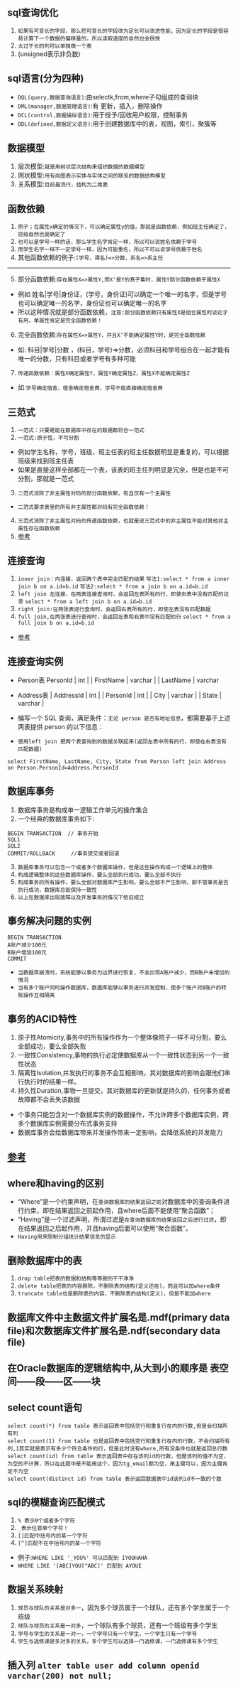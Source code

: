 ## sql查询优化
1. `如果有可变长的字段，那么把可变长的字段改为定长可以改进性能，因为定长的字段是很容易计算下一个数据的偏移量的，所以读取速度的自然也会很快`
2. `太过于长的列可以单独做一个表`
3. (unsigned表示非负数)

## sql语言(分为四种)
* `DQL(query,数据查询语言)`:由selectk,from,where子句组成的查询块
* `DML(manager,数据管理语言)`:有 更新，插入，删除操作
* `DCL(control,数据操纵语言)`:用于授予/回收用户权限，控制事务
* `DDL(defined,数据定义语言)`:用于创建数据库中的表，视图，索引，聚簇等

## 数据模型
1. 层次模型:`就是用树状层次结构来组织数据的数据模型`
2. 网状模型:`用有向图表示实体与实体之间的联系的数据结构模型`
3. 关系模型:`目前最流行，结构为二维表`

## 函数依赖
1. `例子；在属性x确定的情况下，可以确定属性y的值，那就是函数依赖，例如班主任确定了，班级自然也就确定了`
2. `也可以是学号一样的话，那么学生名字肯定一样，所以可以说姓名依赖于学号`
3. `而学生名字一样不一定学号一样，因为可能重名，所以不可以说学号依赖于姓名`
4. 其他函数依赖的例子:`(学号，课名)=>分数，系名=>系主任`
---
5. 部分函数依赖:`存在属性X=>属性Y,而X'是Y的真子集时，属性Y部分函数依赖于属性X`
* 例如 姓名|学号|身份证，(学号，身份证)可以确定一个唯一的名字，但是学号也可以确定唯一的名字，身份证也可以确定唯一的名字
* 所以这种情况就是部分函数依赖，`注意:部分函数依赖只有属性X是组合属性时谈论才有用，单属性肯定是完全函数依赖！`
6. 完全函数依赖:`存在属性X=>属性Y，并且X'不能确定属性Y时，是完全函数依赖`
* 如: 科目|学号|分数 ，(科目，学号)=>分数，必须科目和学号组合在一起才能有唯一的分数，只有科目或者学号有多种可能
7. `传递函数依赖：属性X确定属性Y，属性Y确定属性Z，属性X不能确定属性Z`
* 如:`学号确定宿舍，宿舍确定宿舍费，学号不能直接确定宿舍费`

## 三范式
1. `一范式：只要是能在数据库中存在的数据都符合一范式`
2. `一范式:原子性，不可分割`
* 例如学生名称，学号，班级，班主任表的班主任数据明显是重复的，可以根据班级来找到班主任表
* 如果是直接这样全部都在一个表，该表的班主任列明显是冗余，但是也是不可分割，那就是一范式
3. `二范式消除了非主属性对码的部分函数依赖，有且仅有一个主属性`
* `二范式要求表里的所有非主属性都对码有完全函数依赖！`
4. `三范式消除了非主属性对码的传递函数依赖，也就是说三范式中的非主属性不能对其他非主属性存在函数依赖`
5. [参考](https://www.cnblogs.com/rosesmall/p/9585655.html)

## 连接查询
1. `inner join：内连接，返回两个表中完全匹配的结果`
`写法1:select * from a inner join b on a.id=b.id`
`写法2:select * from a join b on a.id=b.id`
2. `left join 左连接，在两表连接查询时，会返回左表所有的行，即使右表中没有匹配的记录`
`select * from a left join b on a.id=b.id`
3. `right join:在两张表进行查询时，会返回右表所有的行，即使左表没有匹配数据`
4. `full join,在两张表进行查询时，会返回左表和右表中没有匹配的行`
`select * from a full join b on a.id=b.id`
* [参考](https://www.cnblogs.com/lijingran/p/9001302.html)

## 连接查询实例
* Person表
 PersonId    | int     |
| FirstName   | varchar |
| LastName    | varchar 

* Address表
| AddressId   | int     |
| PersonId    | int     |
| City        | varchar |
| State       | varchar |
* 编写一个 SQL 查询，满足条件：`无论 person 是否有地址信息`，都需要基于上述两表提供 person 的以下信息：
* `使用left join 把两个表查询到的数据关联起来(返回左表中所有的行，即使在右表没有匹配数据)`
```
select FirstName, LastName, City, State from Person left join Address on Person.PersonId=Address.PersonId
```

## 数据库事务
1. 数据库事务是构成单一逻辑工作单元的操作集合
2. 一个经典的数据库事务如下:
```
BEGIN TRANSACTION  // 事务开始
SQL1
SQL2
COMMIT/ROLLBACK 	//事务提交或者回滚
```
3. `数据库事务可以包含一个或者多个数据库操作，但是这些操作构成一个逻辑上的整体`
4. `构成逻辑整体的这些数据库操作，要么全部执行成功，要么全部不执行`
5. `构成事务的所有操作，要么全部对数据库产生影响，要么全部不产生影响，即不管事务是否执行成功，数据库总能保持一致性`
6. `以上在数据库出现故障以及并发事务的情况下依旧成立`

## 事务解决问题的实例
```
BEGIN TRANSACTION
A账户减少100元
B账户增加100元
COMMIT
```
* `当数据库崩溃时，系统能够以事务为边界进行恢复，不会出现A账户减少，而B账户未增加的情况`
* `当有多个账户同时操作数据库，数据库能够以事务进行并发控制，使多个账户对B账户的转账操作互相隔离`

## 事务的ACID特性
1. 原子性Atomicity,事务中的所有操作作为一个整体像院子一样不可分割，要么全部成功，要么全部失败
2. 一致性Consistency,事物的执行必定使数据库从一个一致性状态到另一个一致性状态
3. 隔离性Isolation,并发执行的事务不会互相影响，其对数据库的影响会跟他们串行执行时的结果一样。
4. 持久性Duration,事物一旦提交，其对数据库的更新就是持久的，任何事务或者故障都不会丢失该数据

* 个事务只能包含对一个数据库实例的数据操作，不允许跨多个数据库实例，跨多个数据库实例需要分布式事务支持
* 数据库事务会给数据库带来并发操作带来一定影响，会降低系统的并发能力
## [参考](https://www.cnblogs.com/takumicx/p/9998844.html)

## where和having的区别
* “Where”是一个约束声明，在`查询数据库的结果返回之前`对数据库中的查询条件进行约束，即在结果返回之前起作用，且where后面不能使用“聚合函数”；
* “Having”是一个过滤声明，所谓过滤是`在查询数据库的结果返回之后进行过滤`，即在结果返回之后起作用，并且having后面可以使用“聚合函数”。
* `Having用来限制分组统计结果信息的显示`

## 删除数据库中的表
1. `drop table把表的数据和结构等等删的干干净净`
2. `delete table把表的内容删除，不删除表的结构(定义还在)，而且可以加where条件`
3. `truncate table也是删除表的内容，不删除表的结构(定义)，但是不能加where`

## 数据库文件中主数据文件扩展名是.mdf(primary data file)和次数据库文件扩展名是.ndf(secondary data file)

## 在Oracle数据库的逻辑结构中,从大到小的顺序是 表空间——段——区——块

## select count语句
```
select count(*) from table 表示返回表中包括空行和重复行在内的行数,但是会扫描所有列
select count(1) from table 也是返回表中包括空行和重复行在内的行数，不会扫描所有列,1其实就是表示有多少个符合条件的行，但是此时没有where,所有没条件也就是返回总行数
select count(id) from table 表示返回表中存在该列id的行数，但是该列的值不为空，为空的不计算，所以在此题中是不能用这个，因为tg_email都为空，用主键可以，因为主键肯定不为空
select count(distinct id) from table 表示返回数据表中id该列id不一致的个数
```

## sql的模糊查询匹配模式
1. `% 表示0个或者多个字符`
2. `_表示任意单个字符！`
3. `[]匹配中括号内的某一个字符`
4. `[^]匹配不在中括号内的某一个字符`
* 例子:`WHERE LIKE '_YOU%' 可以匹配到 IYOUHAHA `
* `WHERE LIKE '[ABC]YOU[^ABC]' 匹配到 AYOUE`

## 数据关系映射
1. `球员与球队的关系是对多一`，因为多个球员属于一个球队，还有多个学生属于一个班级
2. `球队与球员的关系是一对多`，一个球队有多个球员，还有一个班级有多个学生
3. `学号与学生的关系是一对一，一个学号只有一个学生，一个学生只有一个学号`
4. `学生与选修课是多对多的关系，多个学生可以选择一门选修课，一门选修课有多个学生`

## 插入列 `alter table user add column openid varchar(200) not null;`